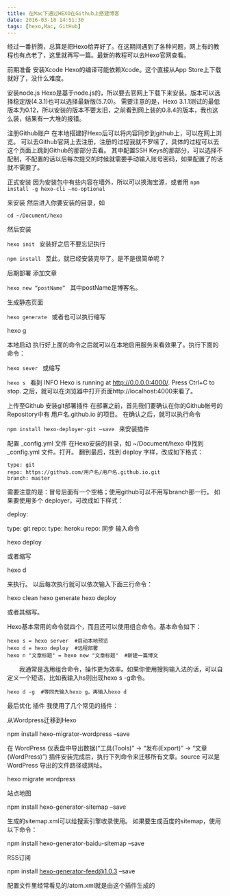 ```yaml
---
title: 在Mac下通过HEXO在Github上搭建博客
date: 2016-03-18 14:51:30
tags: [hexo,Mac, GitHub]
---
```

经过一番折腾，总算是把Hexo给弄好了。在这期间遇到了各种问题，网上有的教程也有点老了，这里就再写一篇。最新的教程可以去Hexo官网查看。

前期准备
安装Xcode
Hexo的编译可能依赖Xcode。这个直接从App Store上下载就好了，没什么难度。

安装node.js
Hexo是基于node.js的，所以要去官网上下载下来安装。版本可以选择稳定版(4.3.1)也可以选择最新版(5.7.0)。
需要注意的是，Hexo 3.1.1测试的最低版本为0.12，所以安装的版本不要太旧，之前看到网上装的0.8.4的版本，我也这么装，结果有一大堆的报错。

注册Github账户
在本地搭建好Hexo后可以将内容同步到github上，可以在网上浏览。
可以去Github官网上去注册，注册的过程我就不罗嗦了，具体的过程可以去这个页面上跳到Github的那部分去看。
其中配置SSH Keys的那部分，可以选择不配制，不配置的话以后每次提交的时候就需要手动输入账号密码，如果配置了的话就不需要了。

正式安装
因为安装包中有些内容在墙外，所以可以换淘宝源，或者用
`npm install -g hexo-cli –no-optional
`

来安装
然后进入你要安装的目录，如

`cd ~/Document/hexo`

然后安装

`hexo init
`
安装好之后不要忘记执行

`npm install
`
至此，就已经安装完毕了。是不是很简单呢？

后期部署
添加文章

`hexo new “postName”
`
其中postName是博客名。

生成静态页面

`hexo generate
`
或者也可以执行缩写

hexo g

本地启动
执行好上面的命令之后就可以在本地启用服务来看效果了。执行下面的命令：

`hexo sever
`
或缩写

`hexo s
`
看到 INFO Hexo is running at http://0.0.0.0:4000/. Press Ctrl+C to stop. 之后，就可以在浏览器中打开页面http://localhost:4000来看了。

上传至Github
安装git部署插件
在部署之前，首先我们要确认在你的Github帐号的Repository中有 用户名.github.io 的项目。
在确认之后，就可以执行命令

`npm install hexo-deployer-git –save
`
来安装插件

配置 _config.yml 文件
在Hexo安装的目录，如 ~/Document/hexo 中找到 _config.yml 文件。打开。
翻到最后，找到 deploy 字样，改成如下格式：


```deploy:
type: git
repo: https://github.com/用户名/用户名.github.io.git
branch: master
```


需要注意的是：冒号后面有一个空格；使用github可以不用写branch那一行。
如果要使用多个 deployer，可改成如下样式：

deploy:

type: git
repo:
type: heroku
repo:
同步
输入命令

hexo deploy

或者缩写

hexo d

来执行。
以后每次执行就可以依次输入下面三行命令：

hexo clean
hexo generate
hexo deploy

或者其缩写。


Hexo基本常用的命令就四个，而且还可以使用组合命令。基本命令如下：



```hexo g = hexo generate  #生成
hexo s = hexo server  #启动本地预览
hexo d = hexo deploy  #远程部署
hexo n "文章标题" = hexo new "文章标题"  #新建一篇博文
```
　　我通常是选用组合命令，操作更为效率。如果你使用搜狗输入法的话，可以自定义一个短语，比如我输入hs则出现hexo s -g命令。


```hexo s -g  #等同先输入hexo g，再输入hexo s
hexo d -g  #等同先输入hexo g，再输入hexo d
```




最后优化
插件
我使用了几个常见的插件：

从Wordpress迁移到Hexo

npm install hexo-migrator-wordpress –save

在 WordPress 仪表盘中导出数据(“工具(Tools)” → “发布(Export)” → “文章(WordPress)”)
插件安装完成后，执行下列命令来迁移所有文章。source 可以是 WordPress 导出的文件路径或网址。

hexo migrate wordpress

站点地图

npm install hexo-generator-sitemap –save

生成的sitemap.xml可以给搜索引擎收录使用。
如果要生成百度的sitemap，使用以下命令：

npm install hexo-generator-baidu-sitemap –save

RSS订阅

npm install hexo-generator-feed@1.0.3 –save

配置文件里经常看见的/atom.xml就是由这个插件生成的

